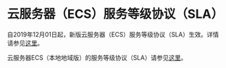 # 云服务器（ECS）服务等级协议（SLA）

自2019年12月01日起，新版云服务器（ECS）服务等级协议（SLA）生效。详情请参见[这里](http://terms.aliyun.com/legal-agreement/terms/suit_bu1_ali_cloud/suit_bu1_ali_cloud201909241949_62160.html)。

云服务器ECS（本地地域版）的服务等级协议（SLA）请参见[这里](https://terms.alicdn.com/legal-agreement/terms/ali_cloud_sla/ali_cloud_sla202105192339_42642.html)。

